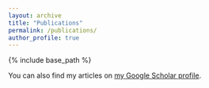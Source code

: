 ```yaml
---
layout: archive
title: "Publications"
permalink: /publications/
author_profile: true
---
```


{% include base_path %}

You can also find my articles on [my Google Scholar profile](https://scholar.google.co.uk/citations?hl=en&user=Dr5nIRYAAAAJ).

